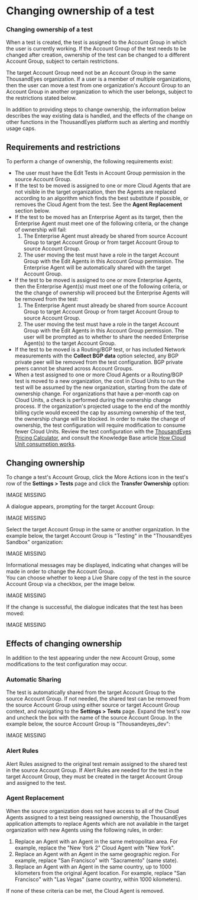# Changing ownership of a test

### Changing ownership of a test

When a test is created, the test is assigned to the Account Group in which the user is currently working.  If the Account Group of the test needs to be changed after creation, ownership of the test can be changed to a different Account Group, subject to certain restrictions.

The target Account Group need not be an Account Group in the same ThousandEyes organization. If a user is a member of multiple organizations, then the user can move a test from one organization's Account Group to an Account Group in another organization to which the user belongs, subject to the restrictions stated below.

In addition to providing steps to change ownership, the information below describes the way existing data is handled, and the effects of the change on other functions in the ThousandEyes platform such as alerting and monthly usage caps.

## Requirements and restrictions

To perform a change of ownership, the following requirements exist:

* The user must have the Edit Tests in Account Group permission in the source Account Group.
* If the test to be moved is assigned to one or more Cloud Agents that are not visible in the target organization, then the Agents are replaced according to an algorithm which finds the best substitute if possible, or removes the Cloud Agent from the test.  See the **Agent Replacement** section below.
* If the test to be moved has an Enterprise Agent as its target, then the Enterprise Agent must meet one of the following criteria, or the change of ownership will fail:
  1. The Enterprise Agent must already be shared from source Account Group to target Account Group or from target Account Group to source Account Group.
  2. The user moving the test must have a role in the target Account Group with the Edit Agents in this Account Group permission.  The Enterprise Agent will be automatically shared with the target Account Group.
* If the test to be moved is assigned to one or more Enterprise Agents, then the Enterprise Agent\(s\) must meet one of the following criteria, or the the change of ownership will proceed but the Enterprise Agents will be removed from the test:
  1. The Enterprise Agent must already be shared from source Account Group to target Account Group or from target Account Group to source Account Group.
  2. The user moving the test must have a role in the target Account Group with the Edit Agents in this Account Group permission.  The user will be prompted as to whether to share the needed Enterprise Agent\(s\) to the target Account Group.
* If the test to be moved is a Routing/BGP test, or has included Network measurements with the **Collect BGP data** option selected, any BGP private peer will be removed from the test configuration. BGP private peers cannot be shared across Account Groups.
* When a test assigned to one or more Cloud Agents or a Routing/BGP test is moved to a new organization, the cost in Cloud Units to run the test will be assumed by the new organization, starting from the date of ownership change.  For organizations that have a per-month cap on Cloud Units, a check is performed during the ownership change process.  If the organization's projected usage to the end of the monthly billing cycle would exceed the cap by assuming ownership of the test, the ownership change will be blocked.  In order to make the change of ownership, the test configuration will require modification to consume fewer Cloud Units.  Review the test configuration with the [ThousandEyes Pricing Calculator](https://app.thousandeyes.com/calculator), and consult the Knowledge Base article [How Cloud Unit consumption works](https://success.thousandeyes.com/ViewArticle?articleIdParam=kA0E0000000CmmoKAC).

## Changing ownership

To change a test's Account Group, click the More Actions icon in the test's row of the **Settings &gt; Tests** page and click the **Transfer Ownership** option:

IMAGE MISSING

A dialogue appears, prompting for the target Account Group:

IMAGE MISSING 

Select the target Account Group in the same or another organization. In the example below, the target Account Group is "Testing" in the "ThousandEyes Sandbox" organization:

IMAGE MISSING

Informational messages may be displayed, indicating what changes will be made in order to change the Account Group.  
You can choose whether to keep a Live Share copy of the test in the source Account Group via a checkbox, per the image below.

IMAGE MISSING 

If the change is successful, the dialogue indicates that the test has been moved:

IMAGE MISSING

## Effects of changing ownership

In addition to the test appearing under the new Account Group, some modifications to the test configuration may occur.  
 

### Automatic Sharing

The test is automatically shared from the target Account Group to the source Account Group.  If not needed, the shared test can be removed from the source Account Group using either source or target Account Group context, and navigating to the **Settings &gt; Tests** page.  Expand the test's row and uncheck the box with the name of the source Account Group. In the example below, the source Account Group is "Thousandeyes\_dev":

IMAGE MISSING

###  Alert Rules

Alert Rules assigned to the original test remain assigned to the shared test in the source Account Group.  If Alert Rules are needed for the test in the target Account Group, they must be created in the target Account Group and assigned to the test.  
 

### Agent Replacement

When the source organization does not have access to all of the Cloud Agents assigned to a test being reassigned ownership, the ThousandEyes application attempts to replace Agents which are not available in the target organization with new Agents using the following rules, in order:

1. Replace an Agent with an Agent in the same metropolitan area.  For example, replace the "New York 2" Cloud Agent with "New York".
2. Replace an Agent with an Agent in the same geographic region. For example, replace "San Francisco" with "Sacramento" \(same state\).
3. Replace an Agent with an Agent in the same country, up to 1000 kilometers from the original Agent location.  For example, replace "San Francisco" with "Las Vegas" \(same country, within 1000 kilometers\).

If none of these criteria can be met, the Cloud Agent is removed.

